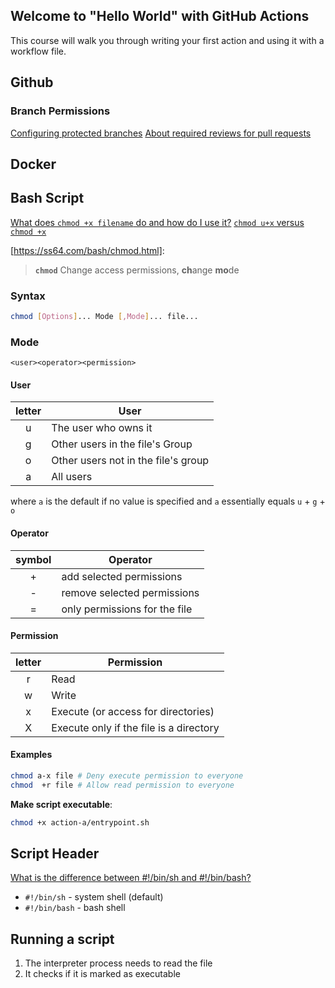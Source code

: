 ## Welcome to "Hello World" with GitHub Actions

This course will walk you through writing your first action and using it with a workflow file. 

## Github

### Branch Permissions

[Configuring protected branches](https://help.github.com/en/articles/configuring-protected-branches)
[About required reviews for pull requests](https://help.github.com/en/articles/about-required-reviews-for-pull-requests)

## Docker

## Bash Script

[What does `chmod +x filename` do and how do I use it?](https://askubuntu.com/q/443789/349745)
[`chmod u+x` versus `chmod +x`](https://askubuntu.com/q/29589/349745)

[https://ss64.com/bash/chmod.html]:

> **`chmod`**
> Change access permissions, **ch**ange **mo**de


### Syntax

```bash
chmod [Options]... Mode [,Mode]... file...
```

### Mode

```
<user><operator><permission>
```

#### User

| letter | User	                               |
|:------:|--------------------------------------|
|   u    | The user who owns it                 |
|   g    | Other users in the file's Group      |
|   o    | Other users not in the file's group  |
|   a    | All users                            |

where `a` is the default if no value is specified and `a` essentially equals `u` + `g` + `o`

#### Operator

| symbol | Operator	                      |
|:------:|--------------------------------|
|   +    | add selected permissions       |
|   -    | remove selected permissions    |
|   =    | only permissions for the file  |


#### Permission

| letter | Permission                              |
|:------:|-----------------------------------------|
|   r    | Read                                    |
|   w    | Write                                   |
|   x    | Execute (or access for directories)     |
|   X    | Execute only if the file is a directory |

#### Examples

```bash
chmod a-x file # Deny execute permission to everyone
chmod  +r file # Allow read permission to everyone
```

**Make script executable**:

```bash
chmod +x action-a/entrypoint.sh
```

## Script Header

[What is the difference between #!/bin/sh and #!/bin/bash?](https://askubuntu.com/a/141997/349745)

* `#!/bin/sh` - system shell (default)
* `#!/bin/bash` - bash shell

## Running a script

1. The interpreter process needs to read the file
2. It checks if it is marked as executable

